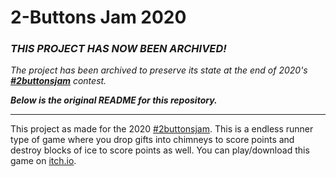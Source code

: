 # 2-Buttons Jam 2020
### ***THIS PROJECT HAS NOW BEEN ARCHIVED!***
*The project has been archived to preserve its state at the end of 2020's
**[#2buttonsjam](https://itch.io/jam/2-buttons-jam-2020)** contest.*

***Below is the original README for this repository.***

---

This project as made for the 2020 [#2buttonsjam](https://itch.io/jam/2-buttons-jam-2020). This is a endless runner type of game where you drop gifts into chimneys to score points and destroy blocks of ice to score points as well. You can play/download this game on [itch.io](https://spectregames.itch.io/santas-delivery-mission).

